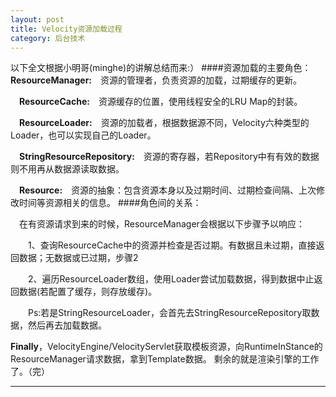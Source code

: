 ```yaml
---
layout: post
title: Velocity资源加载过程
category: 后台技术
---
```


以下全文根据小明哥(minghe)的讲解总结而来:）
####资源加载的主要角色：
　**ResourceManager:**　资源的管理者，负责资源的加载，过期缓存的更新。

　**ResourceCache:**　资源缓存的位置，使用线程安全的LRU Map的封装。

　**ResourceLoader:**　资源的加载者，根据数据源不同，Velocity六种类型的Loader，也可以实现自己的Loader。

　**StringResourceRepository:**　资源的寄存器，若Repository中有有效的数据则不用再从数据源读取数据。

　**Resource:**　资源的抽象：包含资源本身以及过期时间、过期检查间隔、上次修改时间等资源相关的信息。
####角色间的关系：

　在有资源请求到来的时候，ResourceManager会根据以下步骤予以响应：

　　1、查询ResourceCache中的资源并检查是否过期。有数据且未过期，直接返回数据；无数据或已过期，步骤2

　　2、遍历ResourceLoader数组，使用Loader尝试加载数据，得到数据中止返回数据(若配置了缓存，则存放缓存)。

　　Ps:若是StringResourceLoader，会首先去StringResourceRepository取数据，然后再去加载数据。

**Finally**，VelocityEngine/VelocityServlet获取模板资源，向RuntimeInStance的ResourceManager请求数据，拿到Template数据。
剩余的就是渲染引擎的工作了。（完）




---

